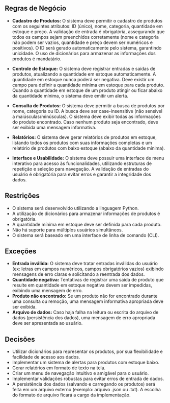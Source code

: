 ## Regras de Negócio

* **Cadastro de Produtos:** O sistema deve permitir o cadastro de produtos com os seguintes atributos: ID (único), nome, categoria, quantidade em estoque e preço.  A validação de entrada é obrigatória, assegurando que todos os campos sejam preenchidos corretamente (nome e categoria não podem ser vazios, quantidade e preço devem ser numéricos e positivos).  O ID será gerado automaticamente pelo sistema, garantindo unicidade.  O uso de dicionários para armazenar as informações dos produtos é mandatário.

* **Controle de Estoque:** O sistema deve registrar entradas e saídas de produtos, atualizando a quantidade em estoque automaticamente.  A quantidade em estoque nunca poderá ser negativa.  Deve existir um campo para definir a quantidade mínima em estoque para cada produto. Quando a quantidade em estoque de um produto atingir ou ficar abaixo da quantidade mínima, o sistema deve emitir um alerta.

* **Consulta de Produtos:** O sistema deve permitir a busca de produtos por nome, categoria ou ID. A busca deve ser case-insensitive (não sensível a maiúsculas/minúsculas).  O sistema deve exibir todas as informações do produto encontrado. Caso nenhum produto seja encontrado, deve ser exibida uma mensagem informativa.

* **Relatórios:** O sistema deve gerar relatórios de produtos em estoque, listando todos os produtos com suas informações completas e um relatório de produtos com baixo estoque (abaixo da quantidade mínima).

* **Interface e Usabilidade:** O sistema deve possuir uma interface de menu interativo para acesso às funcionalidades, utilizando estruturas de repetição e seleção para navegação. A validação de entradas do usuário é obrigatória para evitar erros e garantir a integridade dos dados.


## Restrições

* O sistema será desenvolvido utilizando a linguagem Python.
* A utilização de dicionários para armazenar informações de produtos é obrigatória.
* A quantidade mínima em estoque deve ser definida para cada produto.
* Não há suporte para múltiplos usuários simultâneos.
* O sistema será baseado em uma interface de linha de comando (CLI).


## Exceções

* **Entrada inválida:**  O sistema deve tratar entradas inválidas do usuário (ex: letras em campos numéricos, campos obrigatórios vazios) exibindo mensagens de erro claras e solicitando a reentrada dos dados.
* **Quantidade negativa:** Tentativas de registrar uma saída de produto que resulte em quantidade em estoque negativa devem ser impedidas, exibindo uma mensagem de erro.
* **Produto não encontrado:**  Se um produto não for encontrado durante uma consulta ou remoção, uma mensagem informativa apropriada deve ser exibida.
* **Arquivo de dados:** Caso haja falha na leitura ou escrita do arquivo de dados (persistência dos dados), uma mensagem de erro apropriada deve ser apresentada ao usuário.


## Decisões

* Utilizar dicionários para representar os produtos, por sua flexibilidade e facilidade de acesso aos dados.
* Implementar um sistema de alertas para produtos com estoque baixo.
* Gerar relatórios em formato de texto na tela.
* Criar um menu de navegação intuitivo e amigável para o usuário.
* Implementar validações robustas para evitar erros de entrada de dados.
* A persistência dos dados (salvando e carregando os produtos) será feita em um arquivo externo (exemplo: arquivo .json ou .txt).  A escolha do formato de arquivo ficará a cargo da implementação.

